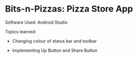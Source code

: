 # Bits-n-Pizzas: Pizza Store App

Software Used: Android Studio

Topics learned:

- Changing colour of status bar and toolbar

- Implementing Up Button and Share Button
